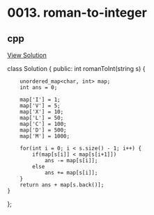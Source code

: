 # 0013. roman-to-integer

## cpp

[View Solution](0013-roman-to-integer.cpp)


class Solution {
public:
    int romanToInt(string s) {

        unordered_map<char, int> map;
        int ans = 0;

        map['I'] = 1;
        map['V'] = 5;
        map['X'] = 10;
        map['L'] = 50;
        map['C'] = 100;
        map['D'] = 500;
        map['M'] = 1000;

        for(int i = 0; i < s.size() - 1; i++) {
            if(map[s[i]] < map[s[i+1]])
                ans -= map[s[i]];
            else
                ans += map[s[i]];
        }
        return ans + map[s.back()];
    }
};
